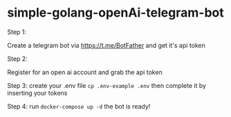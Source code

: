 # simple-golang-openAi-telegram-bot

Step 1:

Create a telegram bot via https://t.me/BotFather and get it's api token

Step 2:

Register for an open ai account and grab the api token

Step 3: 
create your .env file `cp .env-example .env`  then complete it by inserting your tokens

Step 4:
run `docker-compose up -d` the bot is ready!
